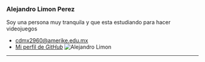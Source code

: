  ### Alejandro Limon Perez
Soy una persona muy tranquila y que esta estudiando para hacer videojuegos
 - [cdmx2960@amerike.edu.mx](cdmx2960@amerike.edu.mx)
 - [Mi perfil de _GitHub_](https://github.com/Angry6irds)
 ![Alejandro Limon](https://scontent.fmex26-1.fna.fbcdn.net/v/t1.6435-9/35539427_1442739889161543_1846787532998574080_n.jpg?_nc_cat=100&ccb=1-7&_nc_sid=127cfc&_nc_ohc=X0J8b1aP_O0Q7kNvgEHNbqE&_nc_oc=AdnI8DrXatg9eNVo11awVmsivF-RX0GI_ycZuw30u6Lt-9rB-NkEJBGyE21D2zme_z8&_nc_zt=23&_nc_ht=scontent.fmex26-1.fna&_nc_gid=a6KTu2W4hWBi62XRctIZnQ&oh=00_AYEF9wZjpYO-gtH_KyEYx8Hrgqs-JqZ_927VbnWsnCi40Q&oe=680B0095)
 
 ---